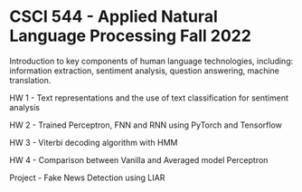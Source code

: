# CSCI 544 - Applied Natural Language Processing Fall 2022

Introduction to key components of human language technologies, including: information
extraction, sentiment analysis, question answering, machine translation.


HW 1 - Text representations and the use of text classification for sentiment analysis

HW 2 - Trained Perceptron, FNN and RNN using PyTorch and Tensorflow

HW 3 - Viterbi decoding algorithm with HMM

HW 4 - Comparison between Vanilla and Averaged model Perceptron

Project - Fake News Detection using LIAR
